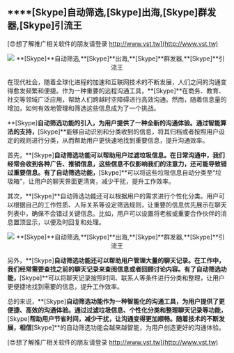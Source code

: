 ## ****[Skype]**自动筛选,**[Skype]**出海,**[Skype]**群发器,**[Skype]**引流王**

[😍想了解推广相关软件的朋友请登录 http://www.vst.tw](http://www.vst.tw)

 <center><img src="https://vst.tw/MP4/tuiguang/png/5.png" alt="**[Skype]**自动筛选,**[Skype]**出海,**[Skype]**群发器,**[Skype]**引流王"></center>

在现代社会，随着全球化进程的加速和互联网技术的不断发展，人们之间的沟通变得愈发频繁和便捷。作为一种重要的远程沟通工具，**[Skype]**在商务、教育、社交等领域广泛应用，帮助人们跨越时空障碍进行高效沟通。然而，随着信息量的增加，如何有效地管理和筛选这些信息成为了一个挑战。

**[Skype]**自动筛选功能的引入，为用户提供了一种全新的沟通体验。通过智能算法的支持，**[Skype]**能够自动识别和分类收到的信息，将其归档或者按照用户设定的规则进行分类，从而帮助用户更快速地找到重要信息，提升沟通效率。

首先，**[Skype]**自动筛选功能可以帮助用户过滤垃圾信息。在日常沟通中，我们经常会收到各种广告、推销信息，这些信息不仅影响我们的注意力，还可能导致错过重要信息。有了自动筛选功能，**[Skype]**可以将这些垃圾信息自动分类至“垃圾箱”，让用户的聊天界面更清爽，减少干扰，提升工作效率。

其次，**[Skype]**自动筛选功能还可以根据用户的需求进行个性化分类。用户可以根据自己的工作性质、人际关系等设定筛选规则，让重要的信息优先展示在聊天列表中，确保不会错过关键信息。比如，用户可以设置将老板或重要合作伙伴的消息置顶显示，以便及时回复和处理。

 <center><img src="https://vst.tw/MP4/tuiguang/png/6.png" alt="**[Skype]**自动筛选,**[Skype]**出海,**[Skype]**群发器,**[Skype]**引流王"></center>

另外，**[Skype]**自动筛选功能还可以帮助用户管理大量的聊天记录。在工作中，我们经常需要查找之前的聊天记录来查阅信息或者回顾讨论内容。有了自动筛选功能，**[Skype]**可以将聊天记录按照时间、联系人等条件进行分类和整理，让用户更便捷地找到需要的信息，提升工作效率。

总的来说，**[Skype]**自动筛选功能作为一种智能化的沟通工具，为用户提供了更便捷、高效的沟通体验。通过过滤垃圾信息、个性化分类和整理聊天记录等功能，**[Skype]**帮助用户节省时间，减少干扰，让沟通变得更加顺畅。随着技术的不断发展，相信**[Skype]**的自动筛选功能会越来越智能，为用户创造更好的沟通体验。

[😍想了解推广相关软件的朋友请登录 http://www.vst.tw](http://www.vst.tw)



